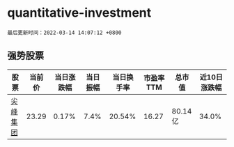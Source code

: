 # quantitative-investment

`最后更新时间：2022-03-14 14:07:12 +0800`

## 强势股票

|股票|当前价|当日涨跌幅|当日振幅|当日换手率|市盈率TTM|总市值|近10日涨跌幅|
|----|----|----|----|----|----|----|----|
|[尖峰集团](https://xueqiu.com/S/SH600668)|23.29|0.17%|7.4%|20.54%|16.27|80.14亿|34.0%|
